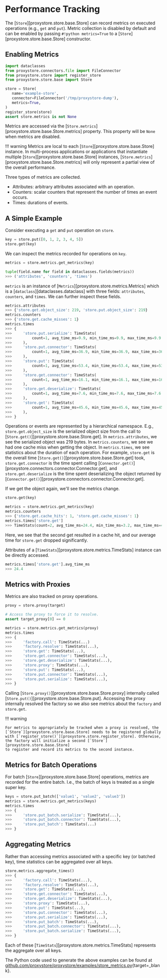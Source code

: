 # Performance Tracking

The [`Store`][proxystore.store.base.Store] can record metrics on executed operations (e.g., `get` and `put`).
Metric collection is disabled by default and can be enabled by passing `#!python metrics=True` to a [`Store`][proxystore.store.base.Store] constructor.

## Enabling Metrics

```python
import dataclasses
from proxystore.connectors.file import FileConnector
from proxystore.store import register_store
from proxystore.store.base import Store

store = Store(
   name='example-store',
   connector=FileConnector('/tmp/proxystore-dump'),
   metrics=True,
)
register_store(store)
assert store.metrics is not None
```

Metrics are accessed via the
[`Store.metrics`][proxystore.store.base.Store.metrics] property. This property
will be `None` when metrics are disabled.

!!! warning
    Metrics are local to each [`Store`][proxystore.store.base.Store] instance.
    In multi-process applications or applications that instantiate multiple
    [`Store`][proxystore.store.base.Store] instances,
    [`Store.metrics`][proxystore.store.base.Store.metrics] will only represent
    a partial view of the overall performance.

Three types of metrics are collected.

* Attributes: arbitrary attributes associated with an operation.
* Counters: scalar counters that represent the number of times an event occurs.
* Times: durations of events.

## A Simple Example

Consider executing a `get` and `put` operation on `store`.
```python
key = store.put([0, 1, 2, 3, 4, 5])
store.get(key)
```

We can inspect the metrics recorded for operations on `key`.
```python
metrics = store.metrics.get_metrics(key)

tuple(field.name for field in dataclasses.fields(metrics))
>>> ('attributes', 'counters', 'times')
```

`metrics` is an instance of [`Metrics`][proxystore.store.metrics.Metrics] which
is a [`dataclass`][dataclasses.dataclass] with three fields:
`attributes`, `counters`, and `times`. We can further inspect these fields.
```python
metrics.attributes
>>> {'store.get.object_size': 219, 'store.put.object_size': 219}
metrics.counters
>>> {'store.get.cache_misses': 1}
metrics.times
>>> {
>>>     'store.put.serialize': TimeStats(
>>>         count=1, avg_time_ms=9.9, min_time_ms=9.9, max_time_ms=9.9
>>>     ),
>>>     'store.put.connector': TimeStats(
>>>         count=1, avg_time_ms=36.9, min_time_ms=36.9, max_time_ms=36.9
>>>     ),
>>>     'store.put': TimeStats(
>>>         count=1, avg_time_ms=53.4, min_time_ms=53.4, max_time_ms=53.4
>>>     ),
>>>     'store.get.connector': TimeStats(
>>>         count=1, avg_time_ms=16.1, min_time_ms=16.1, max_time_ms=16.1
>>>     ),
>>>     'store.get.deserialize': TimeStats(
>>>         count=1, avg_time_ms=7.6, min_time_ms=7.6, max_time_ms=7.6
>>>     ),
>>>     'store.get': TimeStats(
>>>         count=1, avg_time_ms=45.6, min_time_ms=45.6, max_time_ms=45.6
>>>     ),
>>> }
```

Operations or events are represented by a hierarchical namespace.
E.g., `store.get.object_size` is the serialized object size from the call to
[`Store.get()`][proxystore.store.base.Store.get].
In `metrics.attributes`, we see the serialized object was 219 bytes.
In `metrics.counters`, we see we had one cache miss when getting the object.
In `metrics.times`, we see statistics about the duration of each operation.
For example, `store.get` is the overall time
[`Store.get()`][proxystore.store.base.Store.get] took, `store.get.connector` is
the time spent calling
[`Connector.get()`][proxystore.connectors.connector.Connector.get], and
`store.get.deserialize` is the time spent deserializing the object returned
by [`Connector.get()`][proxystore.connectors.connector.Connector.get].

If we get the object again, we'll see the metrics change.
```python
store.get(key)

metrics = store.metrics.get_metrics(key)
metrics.counters
>>> {'store.get.cache_hits': 1, 'store.get.cache_misses': 1}
metrics.times['store.get']
>>> TimeStats(count=2, avg_time_ms=24.4, min_time_ms=3.2, max_time_ms=45.6)
```
Here, we see that the second get resulted in a cache hit, and our average
time for `store.get` dropped significantly.

Attributes of a [`TimeStats`][proxystore.store.metrics.TimeStats] instance
can be directly accessed.
```python
metrics.times['store.get'].avg_time_ms
>>> 24.4
```

## Metrics with Proxies

Metrics are also tracked on proxy operations.
```python
proxy = store.proxy(target)

# Access the proxy to force it to resolve.
assert target_proxy[0] == 0

metrics = store.metrics.get_metrics(proxy)
metrics.times
>>> {
>>>     'factory.call': TimeStats(...)
>>>     'factory.resolve': TimeStats(...),
>>>     'store.get': TimeStats(...),
>>>     'store.get.connector': TimeStats(...),
>>>     'store.get.deserialize': TimeStats(...),
>>>     'store.proxy': TimeStats(...),
>>>     'store.put': TimeStats(...),
>>>     'store.put.connector': TimeStats(...),
>>>     'store.put.serialize': TimeStats(...),
>>> }
```
Calling [`Store.proxy()`][proxystore.store.base.Store.proxy] internally
called [`Store.put()`][proxystore.store.base.Store.put]. Accessing the
proxy internally resolved the factory so we also see metrics about the
`factory` and `store.get`.

!!! warning

    For metrics to appropriately be tracked when a proxy is resolved, the
    [`Store`][proxystore.store.base.Store] needs to be registered globally
    with [`register_store()`][proxystore.store.register_store]. Otherwise,
    the factory will initialize a second [`Store`][proxystore.store.base.Store]
    to register and record its metrics to the second instance.

## Metrics for Batch Operations

For batch [`Store`][proxystore.store.base.Store] operations, metrics are
recorded for the entire batch. I.e., the batch of keys is treated as a single
super key.

```python
keys = store.put_batch(['value1', 'value2', 'value3'])
metrics = store.metrics.get_metrics(keys)
metrics.times
>>> {
>>>     'store.put_batch.serialize': TimeStats(...),
>>>     'store.put_batch.connector': TimeStats(...),
>>>     'store.put_batch': TimeStats(...)
>>> }
```

## Aggregating Metrics

Rather than accessing metrics associated with a specific key (or batched key),
time statistics can be aggregated over all keys.

```python
store.metrics.aggregate_times()
>>> {
>>>     'factory.call': TimeStats(...),
>>>     'factory.resolve': TimeStats(...),
>>>     'store.get': TimeStats(...),
>>>     'store.get.connector': TimeStats(...),
>>>     'store.get.deserialize': TimeStats(...),
>>>     'store.proxy': TimeStats(...),
>>>     'store.put': TimeStats(...),
>>>     'store.put.connector': TimeStats(...),
>>>     'store.put.serialize': TimeStats(...),
>>>     'store.put_batch': TimeStats(...),
>>>     'store.put_batch.connector': TimeStats(...),
>>>     'store.put_batch.serialize': TimeStats(...),
>>> }
```
Each of these [`TimeStats`][proxystore.store.metrics.TimeStats] represents
the aggregate over all keys.

The Python code used to generate the above examples can be found at
[github.com/proxystore/proxystore/examples/store_metrics.py](https://github.com/proxystore/proxystore/blob/main/examples/store_metrics.py){target=_blank}.
